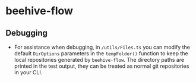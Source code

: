 # beehive-flow

## Debugging

- For assistance when debugging, in `/utils/Files.ts` you can modify the default `DirOptions` parameters in the `tempFolder()` function to keep the local repositories generated by `beehive-flow`.
  The directory paths are printed in the test output, they can be treated as normal git repositories in your CLI.

